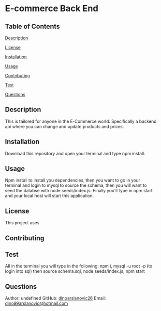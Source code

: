 # E-commerce Back End

  ## Table of Contents 
  [Description](#description)

  [License](#license)

  [Installation](#installation)

  [Usage](#usage)

  [Contributing](#contributing)

  [Test](#test)

  [Questions](#questions)
  

  ## Description 
  This is tailored for anyone in the E-Commerce world. Specifically  a backend api where you can change  and update products and prices.

  ## Installation
  Download this repository and open your terminal  and type npm install.

  ## Usage
  Npm install to install you dependencies, then you want to go in your terminal and login to mysql to source the  schema, then you will want to seed the databse with node seeds/index.js. Finally you'll type in npm start and your local host will start this application.
  
  ## License
  This project uses 
  
  

  ## Contributing
  

  ## Test
  All in the terminal you will type in the following: npm i, mysql -u root -p (to login into sql) then source schema.sql, node seeds/index.js, npm start
  ## Questions

 
  Author: undefined GitHub: [dinoarslanovic26](https://github.com/dinoarslanovic26) Email: dino99arslanovic@hotmail.com
